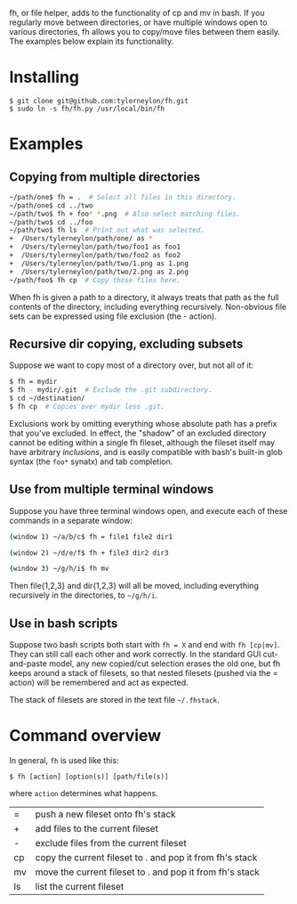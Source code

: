 fh, or file helper, adds to the functionality of cp and mv in bash.
If you regularly move between directories, or have multiple windows
open to various directories, fh allows you to copy/move files
between them easily.  The examples below explain its functionality.

# Installing

    $ git clone git@github.com:tylerneylon/fh.git
    $ sudo ln -s fh/fh.py /usr/local/bin/fh

# Examples

## Copying from multiple directories

```bash
~/path/one$ fh = .  # Select all files in this directory.
~/path/one$ cd ../two
~/path/two$ fh + foo* *.png  # Also select matching files.
~/path/two$ cd ../foo
~/path/two$ fh ls  # Print out what was selected.
+  /Users/tylerneylon/path/one/ as *
+  /Users/tylerneylon/path/two/foo1 as foo1
+  /Users/tylerneylon/path/two/foo2 as foo2
+  /Users/tylerneylon/path/two/1.png as 1.png
+  /Users/tylerneylon/path/two/2.png as 2.png
~/path/foo$ fh cp  # Copy those files here.
```

When fh is given a path to a directory, it
always treats that path as the full contents of
the directory, including everything recursively.
Non-obvious file sets can be expressed using
file exclusion (the - action).

## Recursive dir copying, excluding subsets

Suppose we want to copy most of a directory over,
but not all of it:

```bash
$ fh = mydir
$ fh - mydir/.git  # Exclude the .git subdirectory.
$ cd ~/destination/
$ fh cp  # Copies over mydir less .git.
```

Exclusions work by omitting everything whose absolute
path has a prefix that you've excluded.  In effect, the
"shadow" of an excluded directory cannot be editing within
a single fh fileset, although the fileset itself may have
arbitrary _inclusions_, and is easily compatible with bash's
built-in glob syntax (the `foo*` synatx) and tab completion.

## Use from multiple terminal windows

Suppose you have three terminal windows open,
and execute each of these commands in a separate window:

```bash
(window 1) ~/a/b/c$ fh = file1 file2 dir1
```

```bash
(window 2) ~/d/e/f$ fh + file3 dir2 dir3
```

```bash
(window 3) ~/g/h/i$ fh mv
```

Then file{1,2,3} and dir{1,2,3} will all be moved,
including everything recursively in the directories,
to `~/g/h/i`.

## Use in bash scripts

Suppose two bash scripts both start with `fh = X`
and end with `fh [cp|mv]`.  They can still call
each other and work correctly.  In the standard
GUI cut-and-paste model, any new copied/cut selection
erases the old one, but fh keeps around a stack
of filesets, so that nested filesets (pushed via
the = action) will be remembered and act as
expected.

The stack of filesets are stored in the text file
`~/.fhstack`.

# Command overview

In general, `fh` is used like this:

    $ fh [action] [option(s)] [path/file(s)]

where `action` determines what happens.

<table>
  <tr>
    <td> = </td>
    <td> push a new fileset onto fh's stack </td>
  </tr>
  <tr>
    <td> + </td>
    <td> add files to the current fileset </td>
  </tr>
  <tr>
    <td> - </td>
    <td> exclude files from the current fileset </td>
  </tr>
  <tr>
    <td> cp </td>
    <td> copy the current fileset to . and pop it from fh's stack </td>
  </tr>
  <tr>
    <td> mv </td>
    <td> move the current fileset to . and pop it from fh's stack </td>
  </tr>
  <tr>
    <td> ls </td>
    <td> list the current fileset </td>
  </tr>
</table>
